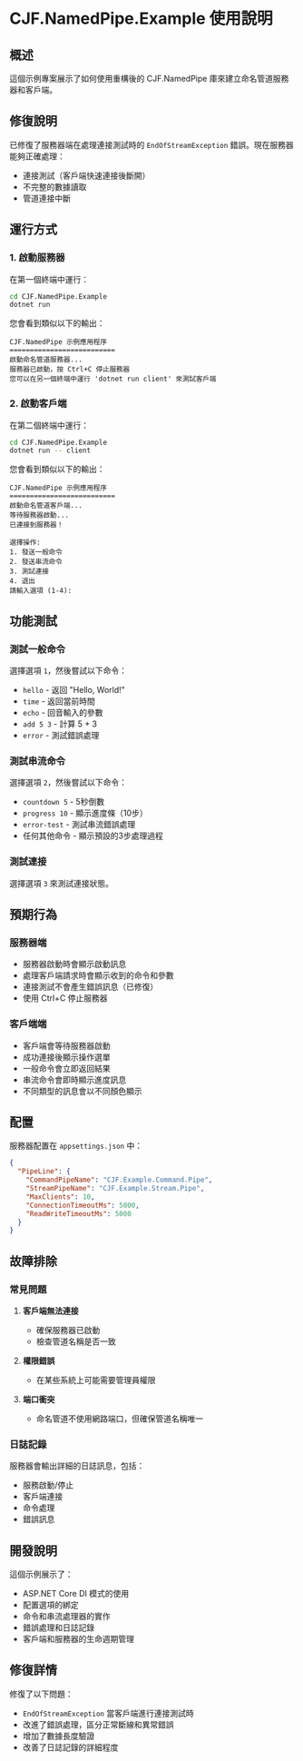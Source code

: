 # CJF.NamedPipe.Example 使用說明

## 概述

這個示例專案展示了如何使用重構後的 CJF.NamedPipe 庫來建立命名管道服務器和客戶端。

## 修復說明

已修復了服務器端在處理連接測試時的 `EndOfStreamException` 錯誤。現在服務器能夠正確處理：
- 連接測試（客戶端快速連接後斷開）
- 不完整的數據讀取
- 管道連接中斷

## 運行方式

### 1. 啟動服務器

在第一個終端中運行：

```bash
cd CJF.NamedPipe.Example
dotnet run
```

您會看到類似以下的輸出：
```
CJF.NamedPipe 示例應用程序
==========================
啟動命名管道服務器...
服務器已啟動，按 Ctrl+C 停止服務器
您可以在另一個終端中運行 'dotnet run client' 來測試客戶端
```

### 2. 啟動客戶端

在第二個終端中運行：

```bash
cd CJF.NamedPipe.Example
dotnet run -- client
```

您會看到類似以下的輸出：
```
CJF.NamedPipe 示例應用程序
==========================
啟動命名管道客戶端...
等待服務器啟動...
已連接到服務器！

選擇操作:
1. 發送一般命令
2. 發送串流命令
3. 測試連接
4. 退出
請輸入選項 (1-4):
```

## 功能測試

### 測試一般命令

選擇選項 `1`，然後嘗試以下命令：

- `hello` - 返回 "Hello, World!"
- `time` - 返回當前時間
- `echo` - 回音輸入的參數
- `add 5 3` - 計算 5 + 3
- `error` - 測試錯誤處理

### 測試串流命令

選擇選項 `2`，然後嘗試以下命令：

- `countdown 5` - 5秒倒數
- `progress 10` - 顯示進度條（10步）
- `error-test` - 測試串流錯誤處理
- 任何其他命令 - 顯示預設的3步處理過程

### 測試連接

選擇選項 `3` 來測試連接狀態。

## 預期行為

### 服務器端

- 服務器啟動時會顯示啟動訊息
- 處理客戶端請求時會顯示收到的命令和參數
- 連接測試不會產生錯誤訊息（已修復）
- 使用 Ctrl+C 停止服務器

### 客戶端端

- 客戶端會等待服務器啟動
- 成功連接後顯示操作選單
- 一般命令會立即返回結果
- 串流命令會即時顯示進度訊息
- 不同類型的訊息會以不同顏色顯示

## 配置

服務器配置在 `appsettings.json` 中：

```json
{
  "PipeLine": {
    "CommandPipeName": "CJF.Example.Command.Pipe",
    "StreamPipeName": "CJF.Example.Stream.Pipe",
    "MaxClients": 10,
    "ConnectionTimeoutMs": 5000,
    "ReadWriteTimeoutMs": 5000
  }
}
```

## 故障排除

### 常見問題

1. **客戶端無法連接**
   - 確保服務器已啟動
   - 檢查管道名稱是否一致

2. **權限錯誤**
   - 在某些系統上可能需要管理員權限

3. **端口衝突**
   - 命名管道不使用網路端口，但確保管道名稱唯一

### 日誌記錄

服務器會輸出詳細的日誌訊息，包括：
- 服務啟動/停止
- 客戶端連接
- 命令處理
- 錯誤訊息

## 開發說明

這個示例展示了：
- ASP.NET Core DI 模式的使用
- 配置選項的綁定
- 命令和串流處理器的實作
- 錯誤處理和日誌記錄
- 客戶端和服務器的生命週期管理

## 修復詳情

修復了以下問題：
- `EndOfStreamException` 當客戶端進行連接測試時
- 改進了錯誤處理，區分正常斷線和異常錯誤
- 增加了數據長度驗證
- 改善了日誌記錄的詳細程度
